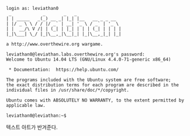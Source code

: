     login as: leviathan0
     _            _       _   _
    | | _____   _(_) __ _| |_| |__   __ _ _ __
    | |/ _ \ \ / / |/ _` | __| '_ \ / _` | '_ \
    | |  __/\ V /| | (_| | |_| | | | (_| | | | |
    |_|\___| \_/ |_|\__,_|\__|_| |_|\__,_|_| |_|
    
    a http://www.overthewire.org wargame.
    
    leviathan0@leviathan.labs.overthewire.org's password:
    Welcome to Ubuntu 14.04 LTS (GNU/Linux 4.4.0-71-generic x86_64)
    
     * Documentation:  https://help.ubuntu.com/
    
    The programs included with the Ubuntu system are free software;
    the exact distribution terms for each program are described in the
    individual files in /usr/share/doc/*/copyright.
    
    Ubuntu comes with ABSOLUTELY NO WARRANTY, to the extent permitted by
    applicable law.
    
    leviathan0@leviathan:~$

텍스트 아트가 반겨준다.